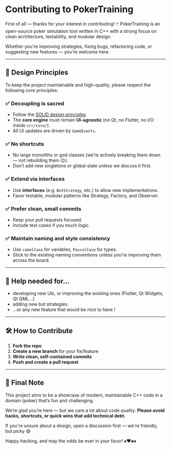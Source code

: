 # Contributing to PokerTraining

First of all — thanks for your interest in contributing! 🃏
PokerTraining is an open-source poker simulation tool written in C++ with a strong focus on clean architecture, testability, and modular design.

Whether you're improving strategies, fixing bugs, refactoring code, or suggesting new features — you're welcome here.

---

## 🧠 Design Principles

To keep the project maintainable and high-quality, please respect the following core principles:

### ✅ Decoupling is sacred

* Follow the [SOLID design principles](https://en.wikipedia.org/wiki/SOLID)
* The **core engine** must remain **UI-agnostic** (no Qt, no Flutter, no I/O inside `src/core/`).
* All UI updates are driven by `GameEvents`.

### ✅ No shortcuts

* No large monoliths or god classes (we’re actively breaking them down — not rebuilding them 😉).
* Don’t add new singletons or global state unless we discuss it first.

### ✅ Extend via interfaces

* Use **interfaces** (e.g. `BotStrategy`, etc.) to allow new implementations.
* Favor testable, modular patterns like Strategy, Factory, and Observer.

### ✅ Prefer clean, small commits

* Keep your pull requests focused.
* Include test cases if you touch logic.

### ✅ Maintain naming and style consistency

* Use `camelCase` for variables, `PascalCase` for types.
* Stick to the existing naming conventions unless you're improving them across the board.

---

## 📂 Help needed for...

* developing new UIs, or improving the existing ones (Flutter, Qt Widgets, Qt QML...)
* adding new bot strategies
* ...or any new feature that would be nice to have !

---

## 🛠️ How to Contribute

1. **Fork the repo**
2. **Create a new branch** for your fix/feature
3. **Write clean, self-contained commits**
4. **Push and create a pull request**

---

## 🙏 Final Note

This project aims to be a showcase of modern, maintainable C++ code in a domain (poker) that’s fun and challenging.

We’re glad you’re here — but we care a lot about code quality.
**Please avoid hacks, shortcuts, or quick wins that add technical debt.**

If you're unsure about a design, open a discussion first — we're friendly, but picky 😄

Happy hacking, and may the odds be ever in your favor! ♠️♥️♣️♦️

